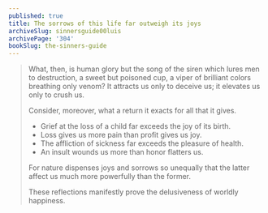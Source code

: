 ```yaml
---
published: true
title: The sorrows of this life far outweigh its joys
archiveSlug: sinnersguide00luis
archivePage: '304'
bookSlug: the-sinners-guide
---
```


> What, then, is human glory but the song of the siren which lures men to destruction, a sweet but poisoned cup, a viper of brilliant colors breathing only venom? It attracts us only to deceive us; it elevates us only to crush us.
>
> Consider, moreover, what a return it exacts for all that it gives.
>
> * Grief at the loss of a child far exceeds the joy of its birth.
> * Loss gives us more pain than profit gives us joy.
> * The affliction of sickness far exceeds the pleasure of health.
> * An insult wounds us more than honor flatters us.
>
> For nature dispenses joys and sorrows so unequally that the latter affect us much more powerfully than the former.
>
> These reflections manifestly prove the delusiveness of worldly happiness.
